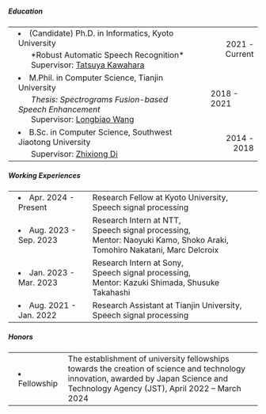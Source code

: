 ##### <i class="fa fa-chevron-right"></i> Education
<table class="table table-hover">
  <tr>
    <td style="padding-left: 20px;">
     <li>
     (Candidate) Ph.D. in Informatics, Kyoto University
      <br>
        <p style='margin-top:-1em;margin-bottom:0em' markdown='1'>
        <br> &nbsp;&nbsp;&nbsp;&nbsp;&nbsp; *Robust Automatic Speech Recognition*
        <br> &nbsp;&nbsp;&nbsp;&nbsp;&nbsp; Supervisor: <a href="http://sap.ist.i.kyoto-u.ac.jp/members/kawahara/" target="_blank">Tatsuya Kawahara</a>
        </p>
      </li>
    </td>
    <td class="col-md-2" style='text-align:right;'>2021 - Current</td>
  </tr>
  <tr>
    <td style="padding-left: 20px;">
      <li>
      M.Phil. in Computer Science, Tianjin University
      <br>
        <p style='margin-top:-1em;margin-bottom:0em' markdown='1'><br> 
          &nbsp;&nbsp;&nbsp;&nbsp;&nbsp; <em><a href='https://hshi-speech.github.io/data/master_thesis.pdf' target='_blank' style='text-decoration: none;'>Thesis: Spectrograms Fusion-based Speech Enhancement</a></em>
        <br> &nbsp;&nbsp;&nbsp;&nbsp;&nbsp; Supervisor: <a href="http://cic.tju.edu.cn/faculty/wanglongbiao/wang.html" target="_blank">Longbiao Wang</a>
        </p>
       </li>
    </td>
    <td style="padding-left: 20px;" class="col-md-2" style='text-align:right;'>2018 - 2021</td>
  </tr>
  <tr>
    <td style="padding-left: 20px;">
      <li>
      B.Sc. in Computer Science, Southwest Jiaotong University
      <br>
        <p style='margin-top:-1em;margin-bottom:0em' markdown='1'>
        <br> &nbsp;&nbsp;&nbsp;&nbsp;&nbsp; Supervisor: <a href="https://faculty.swjtu.edu.cn/dizhixiong/zh_CN/zhym/129018/list/index.htm" target="_blank">Zhixiong Di </a>
        </p>
      </li>
    </td>
    <td class="col-md-2" style='text-align:right;'>2014 - 2018</td>
  </tr>
</table>

<div style="margin-top:20px;"></div>


##### <i class="fa fa-chevron-right"></i> Working Experiences
<table class="table table-hover">
<tr>
  <td style="padding-left: 20px;" class='col-md-3'><li>Apr. 2024 - Present</li></td>
  <td>
    Research Fellow at Kyoto University,  <br>
    Speech signal processing <br>
  </td>
</tr> 


<tr>
  <td style="padding-left: 20px;" class='col-md-3'><li>Aug. 2023 - Sep. 2023</li></td>
  <td>
    Research Intern at NTT,  <br>
    Speech signal processing, <br>
    Mentor: Naoyuki Kamo, Shoko Araki, Tomohiro Nakatani, Marc Delcroix
  </td>
</tr> 

 
<tr>
  <td style="padding-left: 20px;" class='col-md-3'><li>Jan. 2023 - Mar. 2023</li></td>
  <td>
    Research Intern at Sony,  <br>
    Speech signal processing,  <br>
    Mentor: Kazuki Shimada, Shusuke Takahashi
  </td>
</tr> 
 
<tr>
  <td style="padding-left: 20px;" class='col-md-3'><li>Aug. 2021 - Jan. 2022</li></td>
  <td>
    Research Assistant at Tianjin University,  <br>
    Speech signal processing
  </td>
</tr>
</table>

##### <i class="fa fa-chevron-right"></i> Honors
<table class="table table-hover">

<tr>
  <td style="padding-left: 20px;" class='col-md-3'><li>Fellowship</li></td>
  <td>
    The establishment of university fellowships towards the creation of science and technology innovation, awarded by Japan Science and Technology Agency (JST), April 2022 – March 2024
  </td>
</tr> 

</table>
